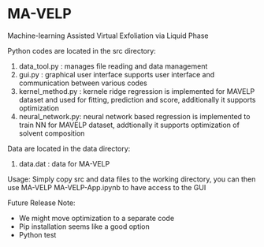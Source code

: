 # MA-VELP
Machine-learning Assisted Virtual Exfoliation via Liquid Phase

Python codes are located in the src directory:
  1. data_tool.py : manages file reading and data management
  2. gui.py :  graphical user interface supports user interface and communication between various codes
  3. kernel_method.py : kernele ridge regression is implemented for MAVELP dataset and used for fitting, prediction and score, additionally it supports optimization 
  4. neural_network.py: neural network based regression is implemented to train NN for MAVELP dataset, addtionally it supports optimization of solvent composition

Data are located in the data directory:
  1. data.dat : data for MA-VELP
  
 
Usage: 
  Simply copy src and data files to the working directory, you can then use MA-VELP
  MA-VELP-App.ipynb to have access to the GUI
  
  
Future Release Note: 
  - We might move optimization to a separate code
  - Pip installation seems like a good option
  - Python test 

